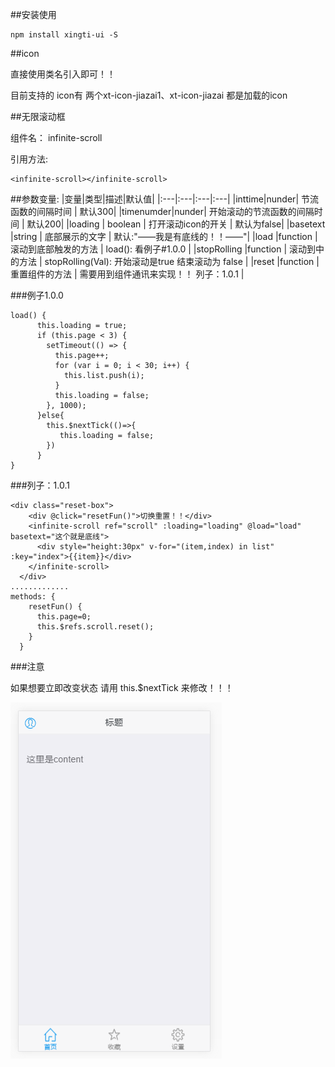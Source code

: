 ##安装使用

```shell
npm install xingti-ui -S
```


##icon 

直接使用类名引入即可！！

目前支持的 icon有 两个xt-icon-jiazai1、xt-icon-jiazai 都是加载的icon

##无限滚动框

组件名： infinite-scroll

引用方法:
```
<infinite-scroll></infinite-scroll>
```

##参数变量:
|变量|类型|描述|默认值|
|:---|:---|:---|:---|
|inttime|nunder|        节流函数的间隔时间 |    默认300|
|timenumder|nunder|     开始滚动的节流函数的间隔时间 |    默认200|
|loading  | boolean  |  打开滚动icon的开关 |    默认为false|
|basetext  |string    | 底部展示的文字    |         默认:"——我是有底线的！！——"|
|load      |function |  滚动到底部触发的方法   | load(): 看例子#1.0.0 |
|stopRolling      |function |  滚动到中的方法   | stopRolling(Val): 开始滚动是true  结束滚动为 false |
|reset      |function |  重置组件的方法  | 需要用到组件通讯来实现！！ 列子：1.0.1 |

###例子1.0.0
```
load() {
      this.loading = true;
      if (this.page < 3) {
        setTimeout(() => {
          this.page++;
          for (var i = 0; i < 30; i++) {
            this.list.push(i);
          }
          this.loading = false;
        }, 1000);
      }else{
        this.$nextTick(()=>{
           this.loading = false;
        })
      }
}
```
###列子：1.0.1
```
<div class="reset-box">
    <div @click="resetFun()">切换重置！！</div>
    <infinite-scroll ref="scroll" :loading="loading" @load="load" basetext="这个就是底线">
      <div style="height:30px" v-for="(item,index) in list" :key="index">{{item}}</div>
    </infinite-scroll>
  </div>
.............
methods: {
    resetFun() {
      this.page=0;
      this.$refs.scroll.reset();
    }
  }

```


###注意 

如果想要立即改变状态  请用  this.$nextTick  来修改！！！

![Image text](https://raw.githubusercontent.com/hongmaju/light7Local/master/img/productShow/20170518152848.png)
